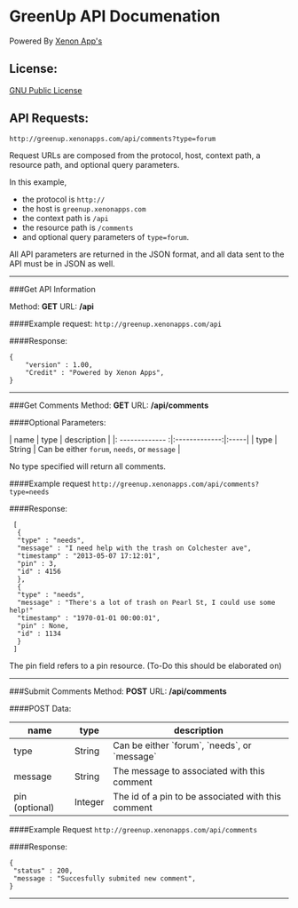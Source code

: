 GreenUp API Documenation
=========================

Powered By [Xenon App's]

[Xenon App's]:[http://www.XenonApps.com]

License:
----------
[GNU Public License]

[GNU Public License]: http://www.gnu.org/licenses/gpl.html

API Requests:
-------------------

`http://greenup.xenonapps.com/api/comments?type=forum`

Request URLs are composed from the protocol, host, context path, a resource path, and optional query parameters.

In this example, 
 - the protocol is `http://` 
 - the host is `greenup.xenonapps.com` 
 - the context path is `/api` 
 - the resource path is `/comments` 
 - and optional query parameters of `type=forum`. 
  
All API parameters are returned in the JSON format, and all data sent to the API must be in JSON as well. 

--------------------

###Get API Information

Method: **GET**
URL: **/api**

####Example request:
`http://greenup.xenonapps.com/api` 

####Response:
```no-highlight
{
    "version" : 1.00,
    "Credit" : "Powered by Xenon Apps",
}
```

-----------------------------

###Get Comments
Method: **GET**
URL: **/api/comments**

####Optional Parameters:

| name       | type           | description  |
|: ------------- :|:-------------:|:-----|
| type      | String | Can be either `forum`, `needs`, or `message` |

No type specified will return all comments.

####Example request
`http://greenup.xenonapps.com/api/comments?type=needs`

####Response:
```no-highlight
 [
  { 
  "type" : "needs", 
  "message" : "I need help with the trash on Colchester ave",
  "timestamp" : "2013-05-07 17:12:01",
  "pin" : 3,
  "id" : 4156
  },
  {
  "type" : "needs",
  "message" : "There's a lot of trash on Pearl St, I could use some help!"
  "timestamp" : "1970-01-01 00:00:01",
  "pin" : None,
  "id" : 1134
  }
 ]
```
The pin field refers to a pin resource. (To-Do this should be elaborated on)

-------------------------------------------------

###Submit Comments
Method: **POST**
URL: **/api/comments**

####POST Data:
<table>
<thead>
<tr><th>name</th><th>type</th><th>description</th></tr>
</thead>
<tbody>
<tr>
<td> type </td><td>String </td><td> Can be either `forum`, `needs`, or `message` </td>
</tr>
<tr>
<td> message   </td><td> String </td><td> The message to associated with this comment </td>
</tr>
<tr>
<td> pin (optional) </td><td> Integer </td><td> The id of a pin to be associated with this comment </td>
</tr>
</tbody>
</table>

####Example Request
`http://greenup.xenonapps.com/api/comments`

####Response:
```
{ 
 "status" : 200, 
 "message : "Succesfully submited new comment",
}
```

---------------------------------


